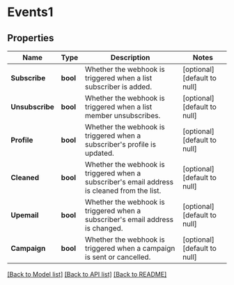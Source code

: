 # Events1

## Properties
Name | Type | Description | Notes
------------ | ------------- | ------------- | -------------
**Subscribe** | **bool** | Whether the webhook is triggered when a list subscriber is added. | [optional] [default to null]
**Unsubscribe** | **bool** | Whether the webhook is triggered when a list member unsubscribes. | [optional] [default to null]
**Profile** | **bool** | Whether the webhook is triggered when a subscriber&#x27;s profile is updated. | [optional] [default to null]
**Cleaned** | **bool** | Whether the webhook is triggered when a subscriber&#x27;s email address is cleaned from the list. | [optional] [default to null]
**Upemail** | **bool** | Whether the webhook is triggered when a subscriber&#x27;s email address is changed. | [optional] [default to null]
**Campaign** | **bool** | Whether the webhook is triggered when a campaign is sent or cancelled. | [optional] [default to null]

[[Back to Model list]](../README.md#documentation-for-models) [[Back to API list]](../README.md#documentation-for-api-endpoints) [[Back to README]](../README.md)

